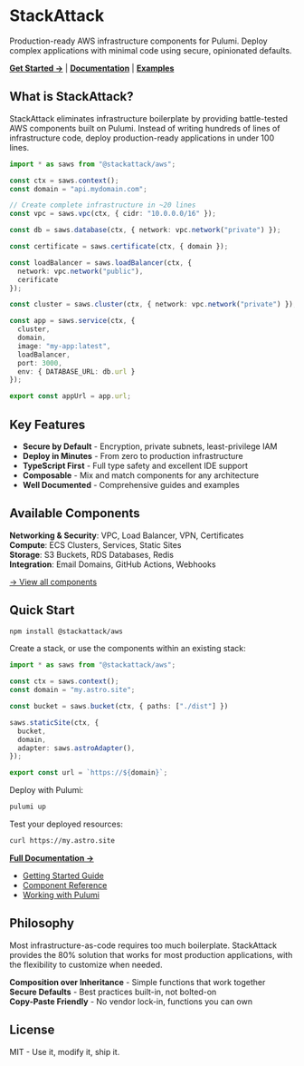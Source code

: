 # StackAttack

Production-ready AWS infrastructure components for Pulumi. Deploy complex applications with minimal code using secure, opinionated defaults.

**[Get Started →](https://stackattack.camfeenstra.com)** | **[Documentation](https://stackattack.camfeenstra.com/components/)** | **[Examples](https://stackattack.camfeenstra.com/getting-started/quick-start/)**

## What is StackAttack?

StackAttack eliminates infrastructure boilerplate by providing battle-tested AWS components built on Pulumi. Instead of writing hundreds of lines of infrastructure code, deploy production-ready applications in under 100 lines.

```typescript
import * as saws from "@stackattack/aws";

const ctx = saws.context();
const domain = "api.mydomain.com";

// Create complete infrastructure in ~20 lines
const vpc = saws.vpc(ctx, { cidr: "10.0.0.0/16" });

const db = saws.database(ctx, { network: vpc.network("private") });

const certificate = saws.certificate(ctx, { domain });

const loadBalancer = saws.loadBalancer(ctx, {
  network: vpc.network("public"),
  cerificate
});

const cluster = saws.cluster(ctx, { network: vpc.network("private") });

const app = saws.service(ctx, {
  cluster,
  domain,
  image: "my-app:latest",
  loadBalancer,
  port: 3000,
  env: { DATABASE_URL: db.url }
});

export const appUrl = app.url;
```

## Key Features

- **Secure by Default** - Encryption, private subnets, least-privilege IAM
- **Deploy in Minutes** - From zero to production infrastructure
- **TypeScript First** - Full type safety and excellent IDE support  
- **Composable** - Mix and match components for any architecture
- **Well Documented** - Comprehensive guides and examples

## Available Components

**Networking & Security**: VPC, Load Balancer, VPN, Certificates  
**Compute**: ECS Clusters, Services, Static Sites  
**Storage**: S3 Buckets, RDS Databases, Redis  
**Integration**: Email Domains, GitHub Actions, Webhooks

[→ View all components](https://stackattack.camfeenstra.com/components/)

## Quick Start

```bash
npm install @stackattack/aws
```

Create a stack, or use the components within an existing stack:

```typescript
import * as saws from "@stackattack/aws";

const ctx = saws.context();
const domain = "my.astro.site";

const bucket = saws.bucket(ctx, { paths: ["./dist"] })

saws.staticSite(ctx, {
  bucket,
  domain,
  adapter: saws.astroAdapter(),
});

export const url = `https://${domain}`;
```

Deploy with Pulumi:

```bash
pulumi up
```

Test your deployed resources:

```bash
curl https://my.astro.site
```

**[Full Documentation →](https://stackattack.camfeenstra.com)**

- [Getting Started Guide](https://stackattack.camfeenstra.com/getting-started/introduction/)
- [Component Reference](https://stackattack.camfeenstra.com/components/)
- [Working with Pulumi](https://stackattack.camfeenstra.com/working-with-pulumi/)

## Philosophy

Most infrastructure-as-code requires too much boilerplate. StackAttack provides the 80% solution that works for most production applications, with the flexibility to customize when needed.

**Composition over Inheritance** - Simple functions that work together  
**Secure Defaults** - Best practices built-in, not bolted-on  
**Copy-Paste Friendly** - No vendor lock-in, functions you can own

## License

MIT - Use it, modify it, ship it.
